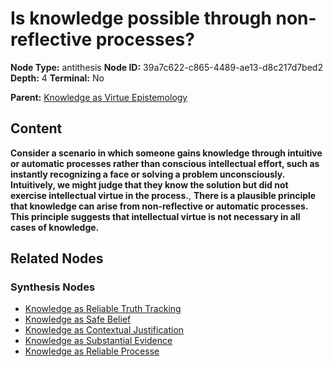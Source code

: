 # Is knowledge possible through non-reflective processes?

**Node Type:** antithesis
**Node ID:** 39a7c622-c865-4489-ae13-d8c217d7bed2
**Depth:** 4
**Terminal:** No

**Parent:** [Knowledge as Virtue Epistemology](knowledge-as-virtue-epistemology-synthesis-73f17771-7858-4c6a-ac02-12aaac18abd1.md)

## Content

**Consider a scenario in which someone gains knowledge through intuitive or automatic processes rather than conscious intellectual effort, such as instantly recognizing a face or solving a problem unconsciously. Intuitively, we might judge that they know the solution but did not exercise intellectual virtue in the process.**, **There is a plausible principle that knowledge can arise from non-reflective or automatic processes. This principle suggests that intellectual virtue is not necessary in all cases of knowledge.**

## Related Nodes

### Synthesis Nodes

- [Knowledge as Reliable Truth Tracking](knowledge-as-reliable-truth-tracking-synthesis-19af7382-a196-475c-9410-21eff2aff923.md)
- [Knowledge as Safe Belief](knowledge-as-safe-belief-synthesis-f7f8285a-bc49-4f59-b33e-2236ef9791a1.md)
- [Knowledge as Contextual Justification](knowledge-as-contextual-justification-synthesis-9d32fc16-e91a-4dee-b03c-fb75aab46cee.md)
- [Knowledge as Substantial Evidence](knowledge-as-substantial-evidence-synthesis-00f0d5cc-7168-463b-99d5-30e198d1cde3.md)
- [Knowledge as Reliable Processe](knowledge-as-reliable-processe-synthesis-c5e15406-431a-4e53-8c50-5581d84ba618.md)
